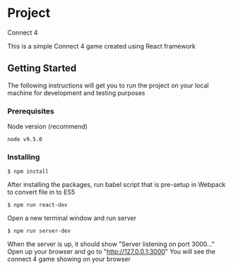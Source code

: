# Project
Connect 4

This is a simple Connect 4 game created using React framework

## Getting Started
The following instructions will get you to run the project on your local machine for development and testing purposes

### Prerequisites
Node version (recommend)
```
node v9.5.0
```

### Installing
```
$ npm install
```
After installing the packages, run babel script that is pre-setup in Webpack to convert file in to ES5
```
$ npm run react-dev
```
Open a new terminal window and run server
```
$ npm run server-dev
```
When the server is up, it should show "Server listening on port 3000..."
Open up your browser and go to "http://127.0.0.1:3000"
You will see the connect 4 game showing on your browser
